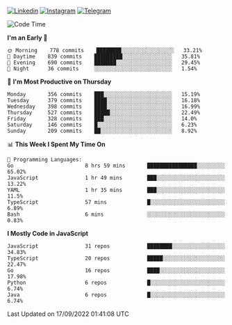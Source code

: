 [![Linkedin](https://img.shields.io/badge/-Archie-blue?style=flat-square&labelColor=gray&logo=Linkedin&logoColor=white&link=https://www.linkedin.com/in/archisdi)](https://www.linkedin.com/in/archisdi)
[![Instagram](https://img.shields.io/badge/-@archisdi-orange?style=flat-square&labelColor=gray&logo=Instagram&logoColor=white&link=https://www.instagram.com/archisdi)](https://www.instagram.com/archisdi)
[![Telegram](https://img.shields.io/badge/-aai-informational?style=flat-square&labelColor=gray&logo=telegram&logoColor=white&link=https://t.me/archisdi)](https://t.me/archisdi)

<!--START_SECTION:waka-->
![Code Time](http://img.shields.io/badge/Code%20Time-1%2C653%20hrs%2017%20mins-blue)

**I'm an Early 🐤** 

```text
🌞 Morning    778 commits    ████████░░░░░░░░░░░░░░░░░   33.21% 
🌆 Daytime    839 commits    █████████░░░░░░░░░░░░░░░░   35.81% 
🌃 Evening    690 commits    ███████░░░░░░░░░░░░░░░░░░   29.45% 
🌙 Night      36 commits     ░░░░░░░░░░░░░░░░░░░░░░░░░   1.54%

```
📅 **I'm Most Productive on Thursday** 

```text
Monday       356 commits    ███░░░░░░░░░░░░░░░░░░░░░░   15.19% 
Tuesday      379 commits    ████░░░░░░░░░░░░░░░░░░░░░   16.18% 
Wednesday    398 commits    ████░░░░░░░░░░░░░░░░░░░░░   16.99% 
Thursday     527 commits    █████░░░░░░░░░░░░░░░░░░░░   22.49% 
Friday       328 commits    ███░░░░░░░░░░░░░░░░░░░░░░   14.0% 
Saturday     146 commits    █░░░░░░░░░░░░░░░░░░░░░░░░   6.23% 
Sunday       209 commits    ██░░░░░░░░░░░░░░░░░░░░░░░   8.92%

```


📊 **This Week I Spent My Time On** 

```text
💬 Programming Languages: 
Go                       8 hrs 59 mins       ████████████████░░░░░░░░░   65.02% 
JavaScript               1 hr 49 mins        ███░░░░░░░░░░░░░░░░░░░░░░   13.22% 
YAML                     1 hr 35 mins        ███░░░░░░░░░░░░░░░░░░░░░░   11.5% 
TypeScript               57 mins             █░░░░░░░░░░░░░░░░░░░░░░░░   6.89% 
Bash                     6 mins              ░░░░░░░░░░░░░░░░░░░░░░░░░   0.83%

```

**I Mostly Code in JavaScript** 

```text
JavaScript               31 repos            ████████░░░░░░░░░░░░░░░░░   34.83% 
TypeScript               20 repos            █████░░░░░░░░░░░░░░░░░░░░   22.47% 
Go                       16 repos            ████░░░░░░░░░░░░░░░░░░░░░   17.98% 
Python                   6 repos             █░░░░░░░░░░░░░░░░░░░░░░░░   6.74% 
Java                     6 repos             █░░░░░░░░░░░░░░░░░░░░░░░░   6.74%

```



 Last Updated on 17/09/2022 01:41:08 UTC
<!--END_SECTION:waka-->